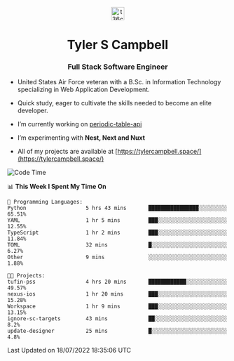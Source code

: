 <p align="center">
<a href="https://www.linkedin.com/in/t36campbell" target="blank"><img align="center" src="https://ik.imagekit.io/t36campbell/Portfolio/linkedin.png.original_m8bbGgPh6.png" alt="t36campbell" height="30" width="30" /></a>
</p>
<h1 align="center">Tyler S Campbell</h1>
<h3 align="center">Full Stack Software Engineer</h3>

* United States Air Force veteran with a B.Sc. in Information Technology specializing in Web Application Development. 

* Quick study, eager to cultivate the skills needed to become an elite developer.

* I’m currently working on [periodic-table-api](https://github.com/t36campbell/periodic-table-api)

* I’m experimenting with **Nest, Next and Nuxt**

* All of my projects are available at [https://tylercampbell.space/](https://tylercampbell.space/)

<!--START_SECTION:waka-->
![Code Time](http://img.shields.io/badge/Code%20Time-1%2C706%20hrs%2053%20mins-blue)

📊 **This Week I Spent My Time On** 

```text
💬 Programming Languages: 
Python                   5 hrs 43 mins       ████████████████░░░░░░░░░   65.51% 
YAML                     1 hr 5 mins         ███░░░░░░░░░░░░░░░░░░░░░░   12.55% 
TypeScript               1 hr 2 mins         ███░░░░░░░░░░░░░░░░░░░░░░   11.84% 
TOML                     32 mins             █░░░░░░░░░░░░░░░░░░░░░░░░   6.27% 
Other                    9 mins              ░░░░░░░░░░░░░░░░░░░░░░░░░   1.88%

🐱‍💻 Projects: 
tufin-pss                4 hrs 20 mins       ████████████░░░░░░░░░░░░░   49.57% 
nexus-ios                1 hr 20 mins        ███░░░░░░░░░░░░░░░░░░░░░░   15.28% 
Workspace                1 hr 9 mins         ███░░░░░░░░░░░░░░░░░░░░░░   13.15% 
ignore-sc-targets        43 mins             ██░░░░░░░░░░░░░░░░░░░░░░░   8.2% 
update-designer          25 mins             █░░░░░░░░░░░░░░░░░░░░░░░░   4.8%

```


 Last Updated on 18/07/2022 18:35:06 UTC
<!--END_SECTION:waka-->
